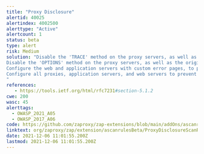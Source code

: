 ```yaml
---
title: "Proxy Disclosure"
alertid: 40025
alertindex: 4002500
alerttype: "Active"
alertcount: 1
status: beta
type: alert
risk: Medium
solution: "Disable the 'TRACE' method on the proxy servers, as well as the origin web/application server.
Disable the 'OPTIONS' method on the proxy servers, as well as the origin web/application server, if it is not required for other purposes, such as 'CORS' (Cross Origin Resource Sharing).
Configure the web and application servers with custom error pages, to prevent 'fingerprintable' product-specific error pages being leaked to the user in the event of HTTP errors, such as 'TRACK' requests for non-existent pages.
Configure all proxies, application servers, and web servers to prevent disclosure of the technology and version information in the 'Server' and 'X-Powered-By' HTTP response headers.
"
references:
   - https://tools.ietf.org/html/rfc7231#section-5.1.2
cwe: 200
wasc: 45
alerttags: 
  - OWASP_2021_A05
  - OWASP_2017_A06
code: https://github.com/zaproxy/zap-extensions/blob/main/addOns/ascanrulesBeta/src/main/java/org/zaproxy/zap/extension/ascanrulesBeta/ProxyDisclosureScanRule.java
linktext: org/zaproxy/zap/extension/ascanrulesBeta/ProxyDisclosureScanRule.java
date: 2021-12-06 11:01:55.200Z
lastmod: 2021-12-06 11:01:55.200Z
---
```


